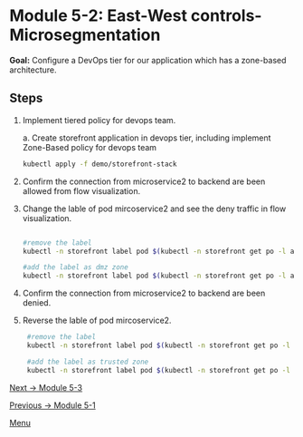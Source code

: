 # Module 5-2: East-West controls-Microsegmentation

**Goal:** Configure a DevOps tier for our application which has a zone-based architecture.

## Steps



1. Implement tiered policy for devops team. 

   

    a. Create storefront application in devops tier, including implement Zone-Based policy for devops team 

    ```bash
    kubectl apply -f demo/storefront-stack
    ```

   
2. Confirm the connection from microservice2 to backend are been allowed from flow visualization.


3. Change the lable of pod mircoservice2 and see the deny traffic in flow visualization. 

    ```bash

    #remove the label 
    kubectl -n storefront label pod $(kubectl -n storefront get po -l app=microservice2 -ojsonpath='{.items[0].metadata.name}') fw-zone-

    #add the label as dmz zone
    kubectl -n storefront label pod $(kubectl -n storefront get po -l app=microservice2 -ojsonpath='{.items[0].metadata.name}')  fw-zone=dmz
    ```

4. Confirm the connection from microservice2 to backend are been denied.


5. Reverse the lable of pod mircoservice2. 
   
   ```bash
    #remove the label 
    kubectl -n storefront label pod $(kubectl -n storefront get po -l app=microservice2 -ojsonpath='{.items[0].metadata.name}') fw-zone-

    #add the label as trusted zone
    kubectl -n storefront label pod $(kubectl -n storefront get po -l app=microservice2 -ojsonpath='{.items[0].metadata.name}') fw-zone=trusted
    ```



[Next -> Module 5-3](../modules/host-protection.md)

[Previous -> Module 5-1](../modules/app-service-control.md)

[Menu](../modules/README.md)